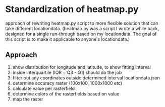 # Standardization of heatmap.py

approach of rewriting heatmap.py script to more flexible solution that can take different locationdata.
(heatmap.py was a script I wrote a while back, designed for a single run-through based on my locationdata. The goal of this script is to make it applicable to anyone's locationdata.)

## Approach
1. show distribution for longitude and latitude, to show fitting interval 
2. inside interquartile (IQR = Q3 - Q1) should do the job
3. filter out any coordinates outside determined interval locationdata.json 
4. determine accuracy raster (100x100, 1000x1000 etc)
5. calculate value per rasterfield
6. determine colors of the rasterfields based on value
7. map the raster
